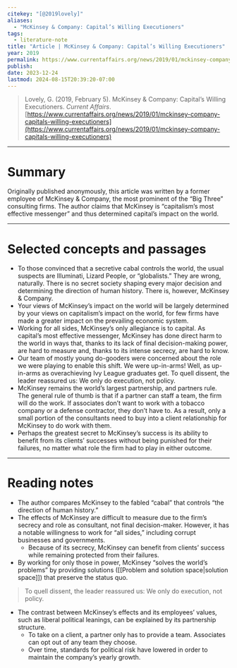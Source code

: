 ```yaml
---
citekey: "[@2019lovely]"
​aliases:
  - "McKinsey & Company: Capital’s Willing Executioners"
tags:
  - literature-note
title: "Article | McKinsey & Company: Capital’s Willing Executioners"
year: 2019
permalink: https://www.currentaffairs.org/news/2019/01/mckinsey-company-capitals-willing-executioners
publish: 
date: 2023-12-24
lastmod: 2024-08-15T20:39:20-07:00
---
```

> Lovely, G. (2019, February 5). McKinsey & Company: Capital’s Willing Executioners. _Current Affairs_. [https://www.currentaffairs.org/news/2019/01/mckinsey-company-capitals-willing-executioners](https://www.currentaffairs.org/news/2019/01/mckinsey-company-capitals-willing-executioners)

---
# Summary

Originally published anonymously, this article was written by a former employee of McKinsey & Company, the most prominent of the “Big Three” consulting firms. The author claims that McKinsey is “capitalism’s most effective messenger” and thus determined capital’s impact on the world.

---

# Selected concepts and passages

- To those convinced that a secretive cabal controls the world, the usual suspects are Illuminati, Lizard People, or “globalists.” They are wrong, naturally. There is no secret society shaping every major decision and determining the direction of human history. There is, however, McKinsey & Company.
- Your views of McKinsey’s impact on the world will be largely determined by your views on capitalism’s impact on the world, for few firms have made a greater impact on the prevailing economic system.
- Working for all sides, McKinsey’s only allegiance is to capital. As capital’s most effective messenger, McKinsey has done direct harm to the world in ways that, thanks to its lack of final decision-making power, are hard to measure and, thanks to its intense secrecy, are hard to know.
- Our team of mostly young do-gooders were concerned about the role we were playing to enable this shift. We were up-in-arms! Well, as up-in-arms as overachieving Ivy League graduates get. To quell dissent, the leader reassured us: We only do execution, not policy.
- McKinsey remains the world’s largest partnership, and partners rule. The general rule of thumb is that if a partner can staff a team, the firm will do the work. If associates don’t want to work with a tobacco company or a defense contractor, they don’t have to. As a result, only a small portion of the consultants need to buy into a client relationship for McKinsey to do work with them.
- Perhaps the greatest secret to McKinsey’s success is its ability to benefit from its clients’ successes without being punished for their failures, no matter what role the firm had to play in either outcome.

---
# Reading notes

- The author compares McKinsey to the fabled “cabal” that controls “the direction of human history.”
- The effects of McKinsey are difficult to measure due to the firm’s secrecy and role as consultant, not final decision-maker. However, it has a notable willingness to work for “all sides,” including corrupt businesses and governments.
	- Because of its secrecy, McKinsey can benefit from clients’ success while remaining protected from their failures.
- By working for only those in power, McKinsey “solves the world’s problems” by providing solutions ([[Problem and solution space|solution space]]) that preserve the status quo.

> To quell dissent, the leader reassured us: We only do execution, not policy.

- The contrast between McKinsey’s effects and its employees’ values, such as liberal political leanings, can be explained by its partnership structure.
	- To take on a client, a partner only has to provide a team. Associates can opt out of any team they choose.
	- Over time, standards for political risk have lowered in order to maintain the company’s yearly growth.